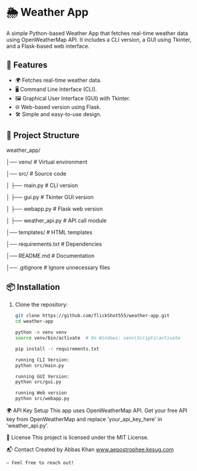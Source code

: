 # 🌦️ Weather App

A simple Python-based Weather App that fetches real-time weather data using OpenWeatherMap API. It includes a CLI version, a GUI using Tkinter, and a Flask-based web interface.

## 🚀 Features
- 🌍 Fetches real-time weather data.
- 🖥️ Command Line Interface (CLI).
- 🖼️ Graphical User Interface (GUI) with Tkinter.
- 🌐 Web-based version using Flask.
- 🛠️ Simple and easy-to-use design.

## 📂 Project Structure
weather_app/ 

│── venv/               # Virtual environment

│── src/                # Source code

│ ├── main.py           # CLI version

│ ├── gui.py            # Tkinter GUI version

│ ├── webapp.py         # Flask web version

│ ├── weather_api.py    # API call module

│── templates/          # HTML templates

│── requirements.txt    # Dependencies

│── README.md           # Documentation

│── .gitignore          # Ignore unnecessary files


## 📦 Installation
1. Clone the repository:
   ```bash
   git clone https://github.com/flickShot555/weather-app.git
   cd weather-app

   python -m venv venv
   source venv/bin/activate  # On Windows: venv\Scripts\activate

   pip install -r requirements.txt

   running CLI Version:
   python src/main.py

   running GUI Version:
   python src/gui.py

   running Web version
   python src/webapp.py

🌍 API Key Setup
    This app uses OpenWeatherMap API. Get your free API key from OpenWeatherMap and replace 'your_api_key_here' in 'weather_api.py'.

📜 License
    This project is licensed under the MIT License.

📬 Contact
    Created by Abbas Khan
    www.aepostrophee.kesug.com
    
    – Feel free to reach out!


